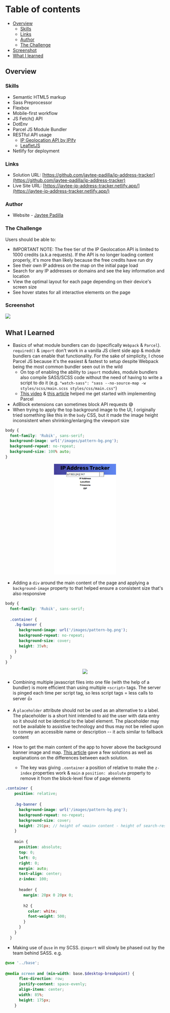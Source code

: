 # Table of contents

- [Overview](#overview)
  - [Skills](#skills)
  - [Links](#links)
  - [Author](#author)
  - [The Challenge](#the-challenge)
- [Screenshot](#screenshot)
- [What I learned](#what-i-learned)

## Overview

### Skills

- Semantic HTML5 markup
- Sass Preprocessor
- Flexbox
- Mobile-first workflow
- JS Fetch() API
- DotEnv
- Parcel JS Module Bundler
- RESTful API usage
  - [IP Geolocation API by IPify](https://geo.ipify.org/)
  - [LeafletJS](https://leafletjs.com/)
- Netlify for deployment

### Links

- Solution URL: [https://github.com/jaytee-padilla/ip-address-tracker](https://github.com/jaytee-padilla/ip-address-tracker)
- Live Site URL: [https://jaytee-ip-address-tracker.netlify.app/](https://jaytee-ip-address-tracker.netlify.app/)

### Author

- Website - [Jaytee Padilla](https://jayteepadilla.dev/)

### The Challenge

Users should be able to:

- IMPORTANT NOTE: The free tier of the IP Geolocation API is limited to 1000 credits (a.k.a requests). If the API is no longer loading content properly, it's more than likely because the free credits have run dry
- See their own IP address on the map on the initial page load
- Search for any IP addresses or domains and see the key information and location
- View the optimal layout for each page depending on their device's screen size
- See hover states for all interactive elements on the page

### Screenshot

![](./screenshot.jpg)

## What I Learned

- Basics of what module bundlers can do (specifically `Webpack` & `Parcel`). `required()` & `import` don't work in a vanilla JS client side app & module bundlers can enable that functionality. For the sake of simplicity, I chose Parcel JS because it's the easiest & fastest to setup despite Webpack being the most common bundler seen out in the wild
  - On top of enabling the ability to `import` modules, module bundlers also compile SASS/SCSS code without the need of having to write a script to do it (e.g. `"watch-sass": "sass --no-source-map -w styles/scss/main.scss styles/css/main.css"`)
  - [This video](https://youtu.be/R02ehdTzi3I) & [this article](https://codeburst.io/bundle-your-web-application-with-parceljs-b4eee99bdb55) helped me get started with implementing Parcel
- AdBlock extensions can sometimes block API requests 😅
- When trying to apply the top background image to the UI, I originally tried something like this in the `body` CSS, but it made the image height inconsistent when shrinking/enlarging the viewport size
```scss
body {
  font-family: 'Rubik', sans-serif;
  background-image: url('/images/pattern-bg.png');
  background-repeat: no-repeat;
  background-size: 100% auto;
}
```
<p align='center'>
  <img src='./images/incorrect-bg-image-technique.png' height='350px' />
</p>

- Adding a `div` around the main content of the page and applying a `background-image` property to that helped ensure a consistent size that's also responsive
```scss
body {
  font-family: 'Rubik', sans-serif;

  .container {
    .bg-banner {
      background-image: url('/images/pattern-bg.png');
      background-repeat: no-repeat;
      background-size: cover;
      height: 35vh;
    }
  }
}
```
<p align='center'>
  <img src='./images/correct-bg-image-technique.gif' height='350px' />
</p>

- Combining multiple javascript files into one file (with the help of a bundler) is more efficient than using multiple `<script>` tags. The server is pinged each time per script tag, so less script tags = less calls to server 👍

- A `placeholder` attribute should not be used as an alternative to a label. The placeholder is a short hint intended to aid the user with data entry so it should not be identical to the label element. The placeholder may not be available to assistive technology and thus may not be relied upon to convey an accessible name or description -- it acts similar to fallback content

- How to get the main content of the app to hover above the background banner image and map. [This article](https://css-tricks.com/forums/topic/horizontal-centering-of-an-absolute-element/) gave a few solutions as well as explanations on the differences between each solution.
  - The key was giving `.container` a position of relative to make the `z-index` properties work & `main` a `position: absolute` property to remove it from the block-level flow of page elements
```scss
.container {
    position: relative;

    .bg-banner {
      background-image: url('/images/pattern-bg.png');
      background-repeat: no-repeat;
      background-size: cover;
      height: 291px; // height of <main> content - height of search-results-container
    }

    main {
      position: absolute;
      top: 0;
      left: 0;
      right: 0;
      margin: auto;
      text-align: center;
      z-index: 100;

      header {
        margin: 20px 0 20px 0;

        h2 {
          color: white;
          font-weight: 500;
        }
      }
    }
  }
```
- Making use of `@use` in my SCSS. `@import` will slowly be phased out by the team behind SASS. 
e.g.
```scss
@use '../base';

@media screen and (min-width: base.$desktop-breakpoint) {
      flex-direction: row;
      justify-content: space-evenly;
      align-items: center;
      width: 85%;
      height: 175px;
    }
```